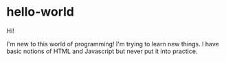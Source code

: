 # hello-world

Hi!

I'm new to this world of programming! I'm trying to learn new things.
I have basic notions of HTML and Javascript but never put it into practice.
